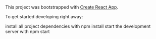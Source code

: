 This project was bootstrapped with [Create React App](https://github.com/facebook/create-react-app).

To get started developing right away:

install all project dependencies with npm install
start the development server with npm start
